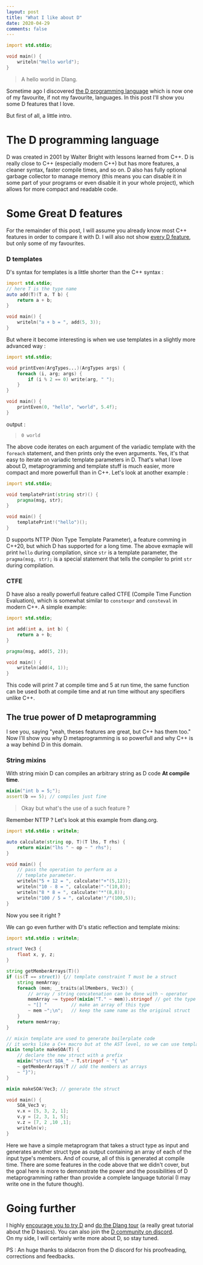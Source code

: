 ```yaml
---
layout: post
title: "What I like about D"
date: 2020-04-29
comments: false
---
```


```d
import std.stdio;

void main() {
	writeln("Hello world");
}
```
> A hello world in Dlang.

Sometime ago I discovered [the D programming language](https://dlang.org/) which is now one of my favourite, if not my favourite, languages.
In this post I'll show you some D features that I love.

But first of all, a little intro.

# The D programming language 

D was created in 2001 by Walter Bright with lessons learned from C++. D is really close to C++ (especially modern C++) but has more features, a cleaner syntax, faster compile times, and so on.
D also has fully optional garbage collector to manage memory (this means you can disable it in some part of your programs or even disable it in your whole project), which allows for more compact and readable code.


# Some Great D features

For the remainder of this post, I will assume you already know most C++ features in order to compare it with D.
I will also not show [every D feature](https://dlang.org/spec/spec.html), but only some of my favourites.

### D templates

D's syntax for templates is a little shorter than the C++ syntax :
```d
import std.stdio;
// here T is the type name
auto add(T)(T a, T b) {
	return a + b;
}

void main() {
	writeln("a + b = ", add(5, 3));
}
```
But where it become interesting is when we use templates in a slightly more advanced way :

```d
import std.stdio;

void printEven(ArgTypes...)(ArgTypes args) {
	foreach (i, arg; args) {
		if (i % 2 == 0) write(arg, " ");
	}
}

void main() {
	printEven(0, "hello", "world", 5.4f);
}
```
output : 
> ``` 0 world ```

The above code iterates on each argument of the variadic template with the ```foreach``` statement, and then prints only the even arguments. Yes, it's that easy to iterate on variadic template parameters in D.
That's what I love about D, metaprogramming and template stuff is much easier, more compact and more powerfull than in C++.
Let's look at another example :
```d
import std.stdio;

void templatePrint(string str)() {
	pragma(msg, str);
}

void main() {
	templatePrint!("hello")();
}
```
D supports NTTP (Non Type Template Parameter), a feature comming in C++20, but which D has supported for a long time.
The above exmaple will print ```hello``` during compilation, since ```str``` is a template parameter, the ```pragma(msg, str);``` is a special statement that tells the compiler to print ``` str ``` during compilation.


### CTFE 

D have also a really powerfull feature called CTFE (Compile Time Function Evaluation), which is somewhat similar to ```constexpr``` and ```consteval``` in modern C++.
A simple example:
```d
import std.stdio;

int add(int a, int b) {
	return a + b;
}

pragma(msg, add(5, 2));

void main() {
	writeln(add(4, 1));
}
```

This code will print 7 at compile time and 5 at run time, the same function can be used both at compile time and at run time without any specifiers unlike C++.

## The true power of D metaprogramming

I see you, saying "yeah, theses features are great, but C++ has them too."
Now I'll show you why D metaprogramming is so powerfull and why C++ is a way behind D in this domain.

### String mixins  
With string mixin D can compiles an arbitrary string as D code __At compile time__.

```d
mixin("int b = 5;");
assert(b == 5); // compiles just fine
```
> Okay but what's the use of a such feature ?

Remember NTTP ?
Let's look at this example from dlang.org.

```d
import std.stdio : writeln;

auto calculate(string op, T)(T lhs, T rhs) {
    return mixin("lhs " ~ op ~ " rhs");
}

void main() {
    // pass the operation to perform as a
    // template parameter.
    writeln("5 + 12 = ", calculate!"+"(5,12));
    writeln("10 - 8 = ", calculate!"-"(10,8));
    writeln("8 * 8 = ", calculate!"*"(8,8));
    writeln("100 / 5 = ", calculate!"/"(100,5));
}
```

Now you see it right ?

We can go even further with D's static reflection and template mixins:

```d
import std.stdio : writeln;

struct Vec3 {
    float x, y, z;
}

string getMemberArrays(T)()
if (is(T == struct)) {// template constraint T must be a struct
    string memArray;
    foreach (mem; __traits(allMembers, Vec3)) {
        // array / string concatenation can be done with ~ operator
        memArray ~= typeof(mixin("T." ~ mem)).stringof // get the type name of the current member
        ~ "[] "         // make an array of this type 
        ~ mem ~";\n";   // keep the same name as the original struct
    }
    return memArray;
}

// mixin template are used to generate boilerplate code
// it works like a C++ macro but at the AST level, so we can use template parameters with it.
mixin template makeSOA(T) {
    // declare the new struct with a prefix
    mixin("struct SOA_" ~ T.stringof ~ "{ \n" 
    ~ getMemberArrays!T // add the members as arrays
    ~ "}");
}

mixin makeSOA!Vec3; // generate the struct

void main() {
    SOA_Vec3 v;
    v.x = [5, 3, 2, 1];
    v.y = [2, 3, 1, 5];
    v.z = [7, 2 ,10 ,1];
    writeln(v);
}
```

Here we have a simple metaprogram that takes a struct type as input and generates another struct type as output containing an array of each of the input type's members.
And of course, all of this is generated at compile time. 
There are some features in the code above that we didn't cover, but the goal here is more to demonstrate the power and the possibilities of D metaprogramming rather than provide a complete language tutorial (I may write one in the future though).


# Going further

I highly [encourage you to try D](https://dlang.org/) and [do the Dlang tour](https://tour.dlang.org/) (a really great tutorial about the D basics).
You can also join the [D community on discord](https://discordapp.com/invite/bMZk9Q4).  
On my side, I will certainly write more about D, so stay tuned.

PS : An huge thanks to aldacron from the D discord for his proofreading, corrections and feedbacks.